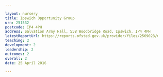 ```yaml
---

layout: nursery
title: Ipswich Opportunity Group
urn: 251532
postcode: IP4 4PH
address: Salvation Army Hall, 558 Woodbridge Road, Ipswich, IP4 4PH
latestReportUrl: https://reports.ofsted.gov.uk/provider/files/2569023/urn/251532.pdf
teaching: 2
development: 2
leadership: 2
outcomes: 2
overall: 2
date: 25 April 2016

---
```

